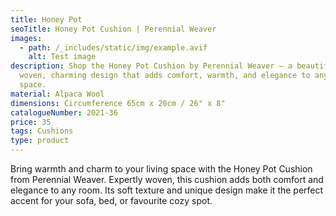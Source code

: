 ```yaml
---
title: Honey Pot
seoTitle: Honey Pot Cushion | Perennial Weaver
images:
  - path: /_includes/static/img/example.avif
    alt: Test image
description: Shop the Honey Pot Cushion by Perennial Weaver – a beautifully
  woven, charming design that adds comfort, warmth, and elegance to any living
  space.
material: Alpaca Wool
dimensions: Circumference 65cm x 20cm / 26" x 8"
catalogueNumber: 2021-36
price: 35
tags: Cushions
type: product
---
```

Bring warmth and charm to your living space with the Honey Pot Cushion from Perennial Weaver. Expertly woven, this cushion adds both comfort and elegance to any room. Its soft texture and unique design make it the perfect accent for your sofa, bed, or favourite cozy spot.
